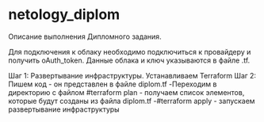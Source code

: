 # netology_diplom
Описание выполнения Дипломного задания.

Для подключения к облаку необходимо подключиться к провайдеру и получить oAuth_token. Данные облака и ключ указываются в  файле .tf.

Шаг 1: Развертывание инфраструктуры. Устанавливаем Terraform 
Шаг 2: Пишем код - он представлен в файле diplom.tf 
 -Переходим в директорию с файлом #terraform plan - получаем список элементов, которые будут созданы из файла diplom.tf 
 -#terraform apply - запускаем развертывание инфраструктуры
